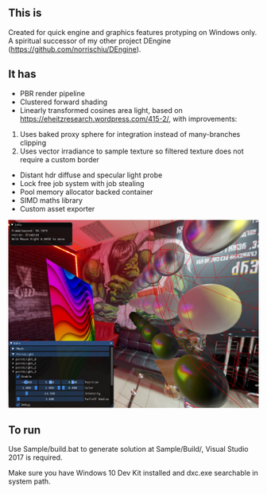 ## This is
Created for quick engine and graphics features protyping on Windows only. A spiritual successor of my other project DEngine (https://github.com/norrischiu/DEngine). 

## It has
- PBR render pipeline
- Clustered forward shading
- Linearly transformed cosines area light, based on https://eheitzresearch.wordpress.com/415-2/, with improvements:
1. Uses baked proxy sphere for integration instead of many-branches clipping
2. Uses vector irradiance to sample texture so filtered texture does not require a custom border
- Distant hdr diffuse and specular light probe
- Lock free job system with job stealing
- Pool memory allocator backed container
- SIMD maths library
- Custom asset exporter

![screenshot](screenshot.png)

## To run
Use Sample/build.bat to generate solution at Sample/Build/, Visual Studio 2017 is required. 

Make sure you have Windows 10 Dev Kit installed and dxc.exe searchable in system path.
